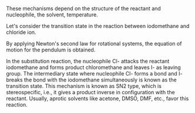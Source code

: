 These mechanisms depend on the structure of the reactant and nucleophile, the solvent, temperature.

Let's consider the transition state in the reaction between iodomethane and chloride ion.

By applying Newton's second law for rotational systems, the equation of motion for the pendulum is obtained.

In the substitution reaction, the nucleophile Cl- attacks the reactant iodomethane and forms product chloromethane and leaves I- as leaving group. The intermediary state where nucleophile Cl- forms a bond and I- breaks the bond with the iodomethane simultaneously is known as the transition state. This mechanism is known as SN2 type, which is stereospecific, i.e., it gives a product inverse in configuration with the reactant. Usually, aprotic solvents like acetone, DMSO, DMF, etc., favor this reaction.
